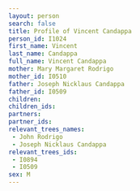 ```yaml
---
layout: person
search: false
title: Profile of Vincent Candappa
person_id: I1024
first_name: Vincent
last_name: Candappa
full_name: Vincent Candappa
mother: Mary Margaret Rodrigo
mother_id: I0510
father: Joseph Nicklaus Candappa
father_id: I0509
children:
children_ids:
partners:
partner_ids:
relevant_trees_names:
 - John Rodrigo
 - Joseph Nicklaus Candappa
relevant_trees_ids:
 - I0894
 - I0509
sex: M
---
```


